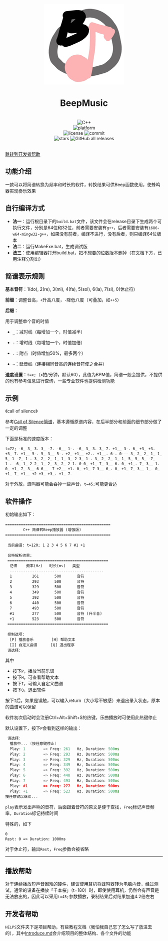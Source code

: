 <!-- markdownlint-disable -->

<div align="center">

<img alt="LOGO" src="./Icons/result.png" width="256" height="256" />

# BeepMusic

<br>
<div>
    <img alt="C++" src="https://img.shields.io/badge/C++-17-%2300599C?logo=cplusplus">
</div>
<div>
    <img alt="platform" src="https://img.shields.io/badge/platform-Windows-blueviolet">
</div>
<div>
    <img alt="license" src="https://img.shields.io/github/license/xiaoditx/BeepMusic">
    <img alt="commit" src="https://img.shields.io/github/commit-activity/m/xiaoditx/BeepMusic">
</div>
<div>
    <img alt="stars" src="https://img.shields.io/github/stars/xiaoditx/BeepMusic?style=social">
    <img alt="GitHub all releases" src="https://img.shields.io/github/downloads/xiaoditx/BeepMusic/total?style=social">
</div>
</div>
<br>

<!-- markdownlint-restore -->

[跳转到开发者帮助](#开发者帮助)

## 功能介绍

一款可以将简谱转换为频率和时长的软件，转换结果可供Beep函数使用，使蜂鸣器实现奏乐效果

## 自行编译方式

- **法一**：运行根目录下的`build.bat`文件，该文件会在release目录下生成两个可执行文件，分别是64位和32位，前者需要安装有`g++`，后者需要安装有`i686-w64-mingw32-g++`，如果没有前者，编译不进行，没有后者，则只编译64位版本
- **法二**：运行MakeExe.bat，生成调试版
- **法三**：使用编辑器打开build.bat，把不想要的位数版本删掉（在文档下方，已用注释分割出）

## 简谱表示规则

**基本音符**：1(do), 2(re), 3(mi), 4(fa), 5(sol), 6(la), 7(si), 0(休止符)

**前缀**：调整音高，`+`升高八度，`-`降低八度（可叠加，如`++5`）

**后缀**：

用于调整单个音的时值

- `_`：减时线（每增加一个，时值减半）

- `-`：增时线（每增加一个，时值加倍）

- `.`：附点（时值增加50%，最多两个）

- `~`：延音线（连接相同音高的连续音符使之合并）

**速度设置**：`t=x;`（x拍/分钟，默认60），此值为BPM值，简谱一般会提供，不提供的也有参考信息进行查询，一些专业软件也提供检测功能

## 示例

《call of silence》

参考[Call of Silence简谱](https://www.cangqiang.com.cn/d/39975.html)，基本遵循原谱内容，在后半部分和前面的细节部分做了一定的调整

下面是标准的速度版本：

```
t=72; -6_ 3_ 3. 3_ -7. -6__ 1-. -6_ 3_ 3. 3_ 7. +1__ 3-. 6_ +3_ +3. +3_ 7. +1__ 5-. 5_ 3__ 5-. +2_ +1__ +2.. +1__. 6-. 0--- 3_ 2_ 2_ 1_ 1_ 5_ 1 -7_ 1-. 3_ 2_ 2_ 1_ 1_ 3_ 2 3_ 1-. 3_ 2_ 2_ 1_ 1_ 5_ 5_ 5_ -7_ 1-. -6_ 1_ 2 2_ 1_ 2_ 3_ 2_ 2 1. 0 0_ +1_ 7_ 3__ 6. 0_ +1_. 7_ 3__ 1. 0_ +1_ 7_ 3__ 6 6__  7 +2__ +1. 0_ +1_ 7 3__ 6_. 0_ +1_ 7_ 3__ 1_- 0_ +1_ 7_ +1__ +2 +3_ +3_. +1_ 7-
```

对于外放，蜂鸣器可能会吞掉一些声音，`t=45;`可能更合适

## 软件操作

初始输出如下：

```
===============================================
        C++ 简谱转Beep播放器 (增强版)
===============================================

 当前曲谱: t=120; 1 2 3 4 5 6 7 #1 +1

 音符解析结果:
 =============================================
  记谱    频率(Hz)   时长(ms)   类型
  ------------------------------------------
  1         261       500       音符
  2         293       500       音符
  3         329       500       音符
  4         349       500       音符
  5         392       500       音符
  6         440       500       音符
  7         493       500       音符
  #1        277       500       音符 (升半音)
  +1        523       500       音符
 =============================================

 控制选项:
  [P] 播放音乐        [H] 帮助文本
  [I] 自定义曲谱      [Q] 退出程序
 请选择:
```
其中

- 按下`P`，播放当前乐谱
- 按下`H`，可查看帮助文本
- 按下`I`，可输入自定义曲谱
- 按下`Q`，退出软件

按下`I`后，如果是误触，可以输入return（大小写不敏感）来退出录入状态，原本的曲谱可以保留

软件初次启动时会注册Ctrl+Alt+Shift+S的热键，乐曲播放时可使用此热键停止

默认设置下，按下`P`会看到这样的输出：

```cpp
 请选择:
  播放中... (按任意键停止)
  Play: 1        => Freq: 261   Hz, Duration: 500ms
  Play: 2        => Freq: 293   Hz, Duration: 500ms
  Play: 3        => Freq: 329   Hz, Duration: 500ms
  Play: 4        => Freq: 349   Hz, Duration: 500ms
  Play: 5        => Freq: 392   Hz, Duration: 500ms
  Play: 6        => Freq: 440   Hz, Duration: 500ms
  Play: 7        => Freq: 493   Hz, Duration: 500ms
  Play: #1       => Freq: 277   Hz, Duration: 500ms
  Play: +1       => Freq: 523   Hz, Duration: 500ms
按任意键以继续...
```

`play`表示发出声响的音符，后面跟着音符的原文是便于查找，`Freq`标记声音频率，`Duration`标记持续时间

特殊的，如下

```
0
Rest: 0 => Duration: 1000ms
```
对于休止符，输出`Rest`，`Freq`参数会被省略

----

## 播放帮助

对于连续播放短声音困难的硬件，建议使用耳机将蜂鸣器转为电脑内音，经过测试，通常的设备在播放「千本桜」（t=180）时，即使使用耳机，仍然会有声音是无法放出的，因此可以采用`t=45;`参数播放，录制结果后对结果加速4.2倍左右

## 开发者帮助

`HELPS`文件夹下是项目帮助，有些教程文档（我怕我自己忘了怎么写了放进去的），其中[Introduce.md](./HELPS/Introduce.md)会介绍项目的整体结构、各个文件的功能
